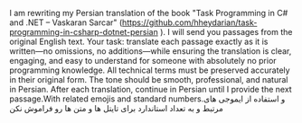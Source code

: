 I am rewriting my Persian translation of the book "Task Programming in C# and .NET – Vaskaran Sarcar" (https://github.com/hheydarian/task-programming-in-csharp-dotnet-persian ).
I will send you passages from the original English text.
Your task: translate each passage exactly as it is written—no omissions, no additions—while ensuring the translation is clear, engaging, and easy to understand for someone with absolutely no prior programming knowledge.
All technical terms must be preserved accurately in their original form. The tone should be smooth, professional, and natural in Persian.
After each translation, continue in Persian until I provide the next passage.With related emojis and standard numbers.و استفاده از ایموجی های مرتبط و به تعداد استاندارد برای تایتل ها و متن ها رو فراموش نکن
